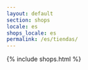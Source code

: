 ```yaml
---
layout: default
section: shops
locale: es
shops_locale: es
permalink: /es/tiendas/
---
```


{% include shops.html %}

